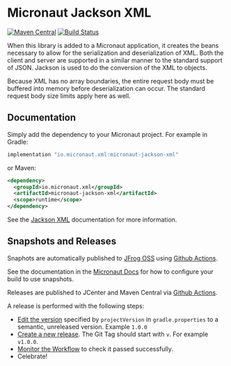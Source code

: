 # Micronaut Jackson XML

[![Maven Central](https://img.shields.io/maven-central/v/io.micronaut.xml/micronaut-jackson-xml.svg?label=Maven%20Central)](https://search.maven.org/search?q=g:%22io.micronaut.xml%22%20AND%20a:%22micronaut-jackson-xml%22)
[![Build Status](https://github.com/micronaut-projects/micronaut-jackson-xml/workflows/Java%20CI/badge.svg)](https://github.com/micronaut-projects/micronaut-jackson-xml/actions)

When this library is added to a Micronaut application, it creates the beans necessary to allow for the serialization and deserialization of XML. Both the client and server are supported in a similar manner to the standard support of JSON. Jackson is used to do the conversion of the XML to objects.

Because XML has no array boundaries, the entire request body must be buffered into memory before deserialization can occur. The standard request body size limits apply here as well.


## Documentation

Simply add the dependency to your Micronaut project. For example in Gradle:

```groovy
implementation "io.micronaut.xml:micronaut-jackson-xml"
````

or Maven:

```xml
<dependency>
  <groupId>io.micronaut.xml</groupId>
  <artifactId>micronaut-jackson-xml</artifactId>
  <scope>runtime</scope>
</dependency>
```

See the [Jackson XML](https://github.com/FasterXML/jackson-dataformat-xml) documentation for more information.

## Snapshots and Releases

Snaphots are automatically published to [JFrog OSS](https://oss.jfrog.org/artifactory/oss-snapshot-local/) using [Github Actions](https://github.com/micronaut-projects/micronaut-aws/actions).

See the documentation in the [Micronaut Docs](https://docs.micronaut.io/latest/guide/index.html#usingsnapshots) for how to configure your build to use snapshots.

Releases are published to JCenter and Maven Central via [Github Actions](https://github.com/micronaut-projects/micronaut-jackson-xml/actions).

A release is performed with the following steps:

* [Edit the version](https://github.com/micronaut-projects/micronaut-jackson-xml/edit/master/gradle.properties) specified by `projectVersion` in `gradle.properties` to a semantic, unreleased version. Example `1.0.0`
* [Create a new release](https://github.com/micronaut-projects/micronaut-jackson-xml/releases/new). The Git Tag should start with `v`. For example `v1.0.0`.
* [Monitor the Workflow](https://github.com/micronaut-projects/micronaut-jackson-xml/actions?query=workflow%3ARelease) to check it passed successfully.
* Celebrate!
